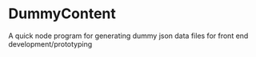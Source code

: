 # DummyContent
A quick node program for generating dummy json data files for front end development/prototyping

